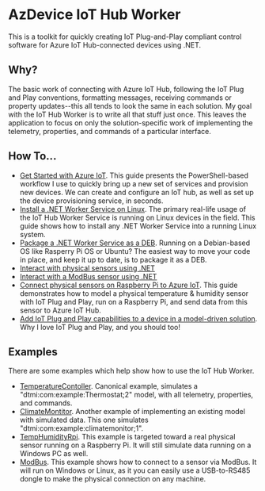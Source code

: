 # AzDevice IoT Hub Worker

This is a toolkit for quickly creating IoT Plug-and-Play compliant control software for Azure IoT Hub-connected devices using .NET.

## Why?

The basic work of connecting with Azure IoT Hub, following the IoT Plug and Play conventions, formatting messages, receiving commands or property updates--this all tends to look the same in each solution. 
My goal with the IoT Hub Worker is to write all that stuff just once. 
This leaves the application to focus on only the solution-specific work of implementing the telemetry, properties, and commands of a particular interface.

## How To...

* [Get Started with Azure IoT](/docs/GettingStarted.md). This guide presents the PowerShell-based workflow I use to quickly bring up a new set of services and provision new devices. We can create and configure an IoT hub, as well as set up the device provisioning service, in seconds.
* [Install a .NET Worker Service on Linux](/docs/InstallOnLinux.md). The primary real-life usage of the IoT Hub Worker Service is running on Linux devices in the field. This guide shows how to install any .NET Worker Service into a running Linux system.
* [Package a .NET Worker Service as a DEB](/docs/PackageAsDeb.md). Running on a Debian-based OS like Rasperry Pi OS or Ubuntu? The easiest way to move your code in place, and keep it up to date, is to package it as a DEB.
* [Interact with physical sensors using .NET](/docs/DotNetIot.md)
* [Interact with a ModBus sensor using .NET](/docs/FluentModBus.md)
* [Connect physical sensors on Raspberry Pi to Azure IoT](/docs/RunOnRPi.md). This guide demonstrates how to model a physical temperature & humidity sensor with IoT Plug and Play, run on a Raspberry Pi, and send data from this sensor to Azure IoT Hub. 
* [Add IoT Plug and Play capabilities to a device in a model-driven solution](/docs/CustomDtmi.md). Why I love IoT Plug and Play, and you should too!

## Examples

There are some examples which help show how to use the IoT Hub Worker.

* [TemperatureContoller](/examples/TemperatureController/). Canonical example, simulates a "dtmi:com:example:Thermostat;2" model, with all telemetry, properties, and commands.
* [ClimateMontitor](/examples/ClimateMonitor/). Another example of implementing an existing model with simulated data. This one simulates "dtmi:com:example:climatemonitor;1".
* [TempHumidityRpi](/examples/TempHumidityRpi/). This example is targeted toward a real physical sensor running on a Raspberry Pi. It will still simulate data running on a Windows PC as well.
* [ModBus](/examples/ModBus/). This example shows how to connect to a sensor via ModBus. It will run on Windows or Linux, as it you can easily use a USB-to-RS485 dongle to make the physical connection on any machine.
 